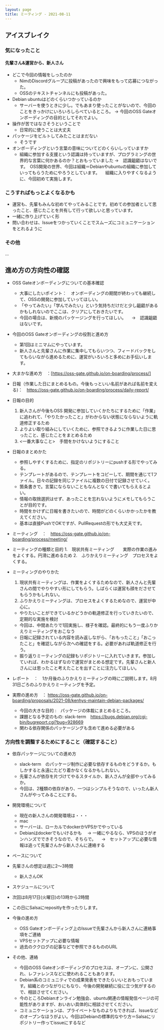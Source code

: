 ```yaml
---
layout: page
title: ミーティング - 2021-08-11
---
```

## アイスブレイク
### 気になったこと
#### 先輩さん&運営から、新人さん
  * どこで今回の情報をしったのか
    * NimのDiscordグループに投稿があったので興味をもって応募につながった。
    * OSSのテキストチャンネルにも投稿があった。
  * Debian ubuntuはどのくらいつかっているのか
    * サーバーを使うときに少し。でもあまり使ったことがないので、今回のことをきっかけにいろいろしらべているところ。
    → 今回のOSS Gateオンボーディングの目的としてそれでよい。
  * 操作が苦ではなさそうということで
    * 日常的に使うことは大丈夫
  * パッケージをビルトしてみたことはまだない
    * そうです
  * オンボーディングという言葉の意味についてどのくらいしっていますか
    * 組織に参加する支援という認識は持っていますが、プログラミングの世界的な言葉に何かあるのか？とおもっていました
    →　認識齟齬はないです。　OSS開発の世界、今回は組織＝Debianやubuntuの組織に参加していってもらうためにやろうとしています。
    　組織に入りやすくなるように、今回初めて実施します。
    　
### こうすればもっとよくなるかも
  * 運営も、先輩もみんな初めてやってみることです。初めての参加者として思ったこと、感じたことを共有して行って欲しいと思っています。
  * 一緒に作り上げていく形
  * 問い合わせは、Issueをつかっていくことでスムーズにコミュニケーションをとれるように

### その他
...

## 進め方の方向性の確認
* OSS Gateオンボーディングについての基本確認
  * 大事にしたいポイント：　オンボーディングの期間が終わっても継続して、OSSの開発に参加していってほしい。
  * 「やってみたい」「学んでみたい」という気持ちだけだと少し齟齬があるかもしれないのでここは、クリアにしておきたいです。
  * 今回の場合は、新規のパッケージングを行ってほしい。
　→　認識齟齬はないです。

* 今回のOSS Gateオンボーディングの役割と進め方
  * 第1回はミニマムにやっています。
  * 新人さんと先輩さんに作業に集中してもらいつつ、フィードバックをしてもらいながら進めるために、運営がいろいろと多めにお手伝いします。

* 大まかな進め方　：[https://oss-gate.github.io/on-boarding/process/]
 * 日報（作業した日にまとめるもの。今後もっといい名前があれば名前を変える)：　https://oss-gate.github.io/on-boarding/process/daily-report/
 * 日報の目的
    1. 新人さんが今後もOSS 開発に参加していくかたちにするために「作業」に追われて、「やりたかったこと」がわからない状態にならないように軌道修正するため
    2. よりよい取り組みにしていくために、参照できるように作業した日に思ったこと、感じたことをまとめるため
    3. <一番大事なこと>　手間をかけないようにすること
 * 日報のまとめかた
    * 参照しやすくするために、指定のリポジトリーにpushする形でやってみる。
    * テンプレートがあるので、テンプレートをコピーして、期間を通じて1ファイル。日々の記録を同じファイルに複数の日付で記録させていく。
    * 箇条書きで。言葉にならないこともなんとなくで書いてもらえるとよい。
    * 情報の取捨選択はせず、あったことを忘れないようにメモしてもらうことが目的です。
    * 時間をかけずに日報を書きたいので、時間がどのくらいかかったかを教えてください。
    * 基本は直接PushでOKですが、PullRequestの形でも大丈夫です。

 * ミーティング　：　https://oss-gate.github.io/on-boarding/process/meeting/
 * ミーティングの種類と目的
    1.　現状共有ミーティング　　実際の作業の進みをよくする。円滑に進めるため
    2.　ふりかえりミーティング　プロセスをよくする。
 * ミーティングのやりかた
    1. 現状共有ミーティングは、作業をよくするためなので、新人さんと先輩さんの間でやりやすい形にしてもらう。しばらくは運営も顔をださせてもらうかもしれない。
    2. ふりかえりミーティングは、プロセスをよくするためなので、運営が中心に。
      * やりたいことができているかどうかの軌道修正を行っていきたいので、定期的な実施を検討
      * 今回は、中間あたりで1回実施し、様子を確認。最終的にもう一度ふりかえりミーティングをおこなう
      * 日報に記録されている内容を読み返しながら、「おもったこと」「おこったこと」を確認しながら次への確認をする。必要があれば軌道修正を行う。
      * 振り返りミーティングの記録もリポジトリーに入れていきます。参加していれば、わかるはずなので運営がまとめる想定です。先輩さんと新人さんには思ったこと考えたことを出すことに注力してほしい。
 * レポート　：　1か月後のふりかえりミーティングの時にご説明します。8月31日ごろのふりかえりミーティングを予定。

* 実際の進め方　： https://oss-gate.github.io/on-boarding/proposals/2021-08/kenhys-maintain-debian-packages/
  * 今回の大きな目的 :　パッケージの体裁にまとめるところ。
   * 課題となる予定のもの: slack-term　https://bugs.debian.org/cgi-bin/bugreport.cgi?bug=928669
   * 関わる依存関係のパッケージングも含めて進める必要がある


### 方向性を調整するためにすること（確認すること）
* 依存パッケージについての進め方
  * slack-term　のパッケージ制作に必要な依存するものをどうするか。もしかすると永遠にたどり着かなくなるかもしれない。
   * 先輩さんが依存を片づけてやるスタイルか、新人さんが全部やってみるか。
   * 今回は、2種類の依存があり、一つはシンプルそうなので、いったん新人さんがやってみることにする。

* 開発環境について
  * 現在の新人さんの開発環境は・・・
   * mac
   * サーバーは、ローカルでdockerかVPSかでやっている
    * Debianはdockerでもいけるかも
　→ 一緒にやるなら、VPSのほうがオンハンズでできそうなので、そちらで。
　→　セットアップに必要な情報は追って先輩さんから新人さんに連絡する
* ペースについて
 * 先輩さんの想定は週に2～3時間
   * 新人さんOK

* スケジュールについて
 * 次回は8月17日(火曜日)の13時から2時間
 * この日にSalsaにrepositlyを作ったりします。

* 今後の進め方
  * OSS Gateオンボーディング上のIssueで先輩さんから新人さんに連絡事項をご連絡
   * VPSセットアップに必要な情報
   * 過去のククログの記事などで参照できるもののURL

* その他、連絡
  * 今回のOSS Gateオンボーディングのプロセスは、オープンに、公開され、レファレンスなどに使われることもあります。
  * Debian系のコミュニティでの成果発表をできたらいいとおもっています。組織とのつながりにもなり、今後の開発継続に役に立つ気がするので、相談させてください。
   * 今のところDebianオンライン勉強会、ubuntu関連の情報発信ページの可能性がありますが、おいおい具体的に相談させてください。
  * コミュニケーションは、プライベートなものよりもできれば、Issueなどのオープンなほうがよい。今回はDebianの標準的なやり方＝Salsaにリポジトリー作ってissueにするなど


